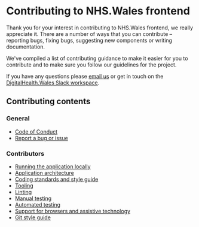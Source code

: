 # Contributing to NHS.Wales frontend

Thank you for your interest in contributing to NHS.Wales frontend, we really appreciate it. There are a number
of ways that you can contribute – reporting bugs, fixing bugs, suggesting new components or writing documentation.

We've compiled a list of contributing guidance to make it easier for you to contribute and to make sure you follow our guidelines for the project.

If you have any questions please [email us](mailto:ecosystem@wales.nhs.uk) or get in touch on the [DigitalHealth.Wales Slack workspace](https://join.slack.com/t/digital-health-wales/shared_invite/zt-r3jlomsg-ooQF9W_PVDQMX~nn4IFH0w).

## Contributing contents

### General
- [Code of Conduct](./CODE_OF_CONDUCT.md)
- [Report a bug or issue](https://github.com/nwisbeta/nhswales-frontend/issues/new?template=BUG_REPORT.md)

### Contributors
- [Running the application locally](docs/contributing/running-locally.md)
- [Application architecture](docs/contributing/application-architecture.md)
- [Coding standards and style guide](docs/contributing/coding-standards.md)
- [Tooling](docs/contributing/tooling.md)
- [Linting](docs/contributing/linting.md)
- [Manual testing](docs/contributing/testing.md)
- [Automated testing](docs/contributing/automated-testing.md)
- [Support for browsers and assistive technology](/docs/contributing/browser-support.md)
- [Git style guide](docs/contributing/git-style-guide.md)
